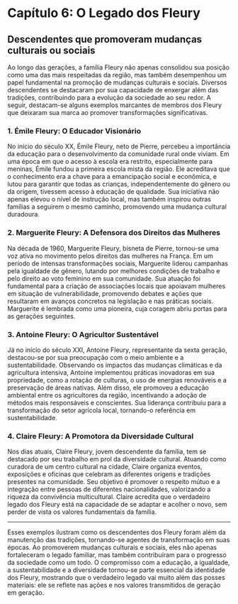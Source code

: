 # Capítulo 6: O Legado dos Fleury

## Descendentes que promoveram mudanças culturais ou sociais

Ao longo das gerações, a família Fleury não apenas consolidou sua posição como uma das mais respeitadas da região, mas também desempenhou um papel fundamental na promoção de mudanças culturais e sociais. Diversos descendentes se destacaram por sua capacidade de enxergar além das tradições, contribuindo para a evolução da sociedade ao seu redor. A seguir, destacam-se alguns exemplos marcantes de membros dos Fleury que deixaram sua marca ao promover transformações significativas.

### 1. Émile Fleury: O Educador Visionário

No início do século XX, Émile Fleury, neto de Pierre, percebeu a importância da educação para o desenvolvimento da comunidade rural onde viviam. Em uma época em que o acesso à escola era restrito, especialmente para meninas, Émile fundou a primeira escola mista da região. Ele acreditava que o conhecimento era a chave para a emancipação social e econômica, e lutou para garantir que todas as crianças, independentemente do gênero ou da origem, tivessem acesso à educação de qualidade. Sua iniciativa não apenas elevou o nível de instrução local, mas também inspirou outras famílias a seguirem o mesmo caminho, promovendo uma mudança cultural duradoura.

### 2. Marguerite Fleury: A Defensora dos Direitos das Mulheres

Na década de 1960, Marguerite Fleury, bisneta de Pierre, tornou-se uma voz ativa no movimento pelos direitos das mulheres na França. Em um período de intensas transformações sociais, Marguerite liderou campanhas pela igualdade de gênero, lutando por melhores condições de trabalho e pelo direito ao voto feminino em sua comunidade. Sua atuação foi fundamental para a criação de associações locais que apoiavam mulheres em situação de vulnerabilidade, promovendo debates e ações que resultaram em avanços concretos na legislação e nas práticas sociais. Marguerite é lembrada como uma pioneira, cuja coragem abriu portas para as gerações seguintes.

### 3. Antoine Fleury: O Agricultor Sustentável

Já no início do século XXI, Antoine Fleury, representante da sexta geração, destacou-se por sua preocupação com o meio ambiente e a sustentabilidade. Observando os impactos das mudanças climáticas e da agricultura intensiva, Antoine implementou práticas inovadoras em sua propriedade, como a rotação de culturas, o uso de energias renováveis e a preservação de áreas nativas. Além disso, ele promoveu a educação ambiental entre os agricultores da região, incentivando a adoção de métodos mais responsáveis e conscientes. Sua liderança contribuiu para a transformação do setor agrícola local, tornando-o referência em sustentabilidade.

### 4. Claire Fleury: A Promotora da Diversidade Cultural

Nos dias atuais, Claire Fleury, jovem descendente da família, tem se destacado por seu trabalho em prol da diversidade cultural. Atuando como curadora de um centro cultural na cidade, Claire organiza eventos, exposições e oficinas que celebram as diferentes origens e tradições presentes na comunidade. Seu objetivo é promover o respeito mútuo e a integração entre pessoas de diferentes nacionalidades, valorizando a riqueza da convivência multicultural. Claire acredita que o verdadeiro legado dos Fleury está na capacidade de se adaptar e acolher o novo, sem perder de vista os valores fundamentais da família.

---

Esses exemplos ilustram como os descendentes dos Fleury foram além da manutenção das tradições, tornando-se agentes de transformação em suas épocas. Ao promoverem mudanças culturais e sociais, eles não apenas fortaleceram o legado familiar, mas também contribuíram para o progresso da sociedade como um todo. O compromisso com a educação, a igualdade, a sustentabilidade e a diversidade tornou-se parte essencial da identidade dos Fleury, mostrando que o verdadeiro legado vai muito além das posses materiais: ele se reflete nas ações e nos valores transmitidos de geração em geração.